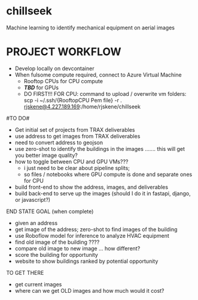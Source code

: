 # chillseek
Machine learning to identify mechanical equipment on aerial images

# PROJECT WORKFLOW #
+ Develop locally on devcontainer
+ When fulsome compute required, connect to Azure Virtual Machine
    + Rooftop CPUs for CPU compute
    + ***TBD*** for GPUs
    + DO FIRST!!! FOR CPU: command to upload / overwrite vm folders: scp -i ~/.ssh/{RooftopCPU Pem file} -r . rjskene@4.227.189.169:/home/rjskene/chillseek

#TO DO#

+ Get initial set of projects from TRAX deliverables
+ use address to get images from TRAX deliverables
+ need to convert address to geojson
+ use zero-shot to identify the buildings in the images ....... this will get you better image quality?
+ how to toggle between CPU and GPU VMs???
    + i just need to be clear about pipeline splits;
    + so files / notebooks where GPU compute is done and separate ones for CPU
+ build front-end to show the address, images, and deliverables
+ build back-end to serve up the images (should I do it in fastapi, django, or javascript?)


END STATE GOAL (when complete)
+ given an address
+ get image of the address; zero-shot to find images of the building
+ use Roboflow model for inference to analyze HVAC equipment
+ find old image of the building ????
+ compare old image to new image ... how different?
+ score the building for opportunity
+ website to show buildings ranked by potential opportunity

TO GET THERE
+ get current images
+ where can we get OLD images and how much would it cost?